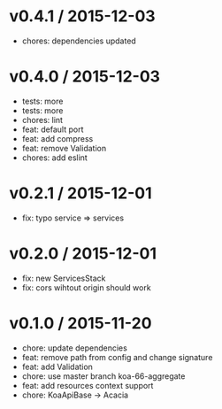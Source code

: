 
v0.4.1 / 2015-12-03
===================

  * chores: dependencies updated

v0.4.0 / 2015-12-03
===================

  * tests: more
  * tests: more
  * chores: lint
  * feat: default port
  * feat: add compress
  * feat: remove Validation
  * chores: add eslint

v0.2.1 / 2015-12-01
===================

  * fix: typo service => services

v0.2.0 / 2015-12-01
===================

  * fix: new ServicesStack
  * fix: cors wihtout origin should work

v0.1.0 / 2015-11-20
===================

  * chore: update dependencies
  * feat: remove path from config and change signature
  * feat: add Validation
  * chore: use master branch koa-66-aggregate
  * feat: add resources context support
  * chore: KoaApiBase -> Acacia
